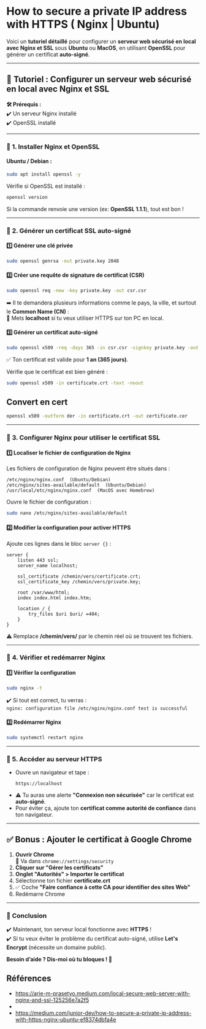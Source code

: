 # How to secure a private IP address with HTTPS ( Nginx | Ubuntu)


Voici un **tutoriel détaillé** pour configurer un **serveur web sécurisé en local avec Nginx et SSL** sous **Ubuntu** ou **MacOS**, en utilisant **OpenSSL** pour générer un certificat **auto-signé**.

---

## 🚀 **Tutoriel : Configurer un serveur web sécurisé en local avec Nginx et SSL**
**🛠️ Prérequis :**  
✔️ Un serveur Nginx installé  
✔️ OpenSSL installé  

---

### 📌 **1. Installer Nginx et OpenSSL**
#### **Ubuntu / Debian :**
```bash
sudo apt install openssl -y
```


Vérifie si OpenSSL est installé :
```bash
openssl version
```
Si la commande renvoie une version (ex: **OpenSSL 1.1.1**), tout est bon !

---

### 📌 **2. Générer un certificat SSL auto-signé**
#### **1️⃣ Générer une clé privée**
```bash
sudo openssl genrsa -out private.key 2048
```

#### **2️⃣ Créer une requête de signature de certificat (CSR)**
```bash
sudo openssl req -new -key private.key -out csr.csr
```
➡️ Il te demandera plusieurs informations comme le pays, la ville, et surtout le **Common Name (CN)** :  
📢 Mets **localhost** si tu veux utiliser HTTPS sur ton PC en local.

#### **3️⃣ Générer un certificat auto-signé**
```bash
sudo openssl x509 -req -days 365 -in csr.csr -signkey private.key -out certificate.crt
```
✅ Ton certificat est valide pour **1 an (365 jours)**.

Vérifie que le certificat est bien généré :
```bash
sudo openssl x509 -in certificate.crt -text -noout
```



## Convert en cert


````bash
openssl x509 -outform der -in certificate.crt -out certificate.cer

````
---

### 📌 **3. Configurer Nginx pour utiliser le certificat SSL**
#### **1️⃣ Localiser le fichier de configuration de Nginx**
Les fichiers de configuration de Nginx peuvent être situés dans :
```
/etc/nginx/nginx.conf  (Ubuntu/Debian)
/etc/nginx/sites-available/default  (Ubuntu/Debian)
/usr/local/etc/nginx/nginx.conf  (MacOS avec Homebrew)
```

Ouvre le fichier de configuration :
```bash
sudo nano /etc/nginx/sites-available/default
```

#### **2️⃣ Modifier la configuration pour activer HTTPS**
Ajoute ces lignes dans le bloc `server {}` :
```nginx
server {
    listen 443 ssl;
    server_name localhost;

    ssl_certificate /chemin/vers/certificate.crt;
    ssl_certificate_key /chemin/vers/private.key;

    root /var/www/html;
    index index.html index.htm;

    location / {
        try_files $uri $uri/ =404;
    }
}
```
⚠️ Remplace **/chemin/vers/** par le chemin réel où se trouvent tes fichiers.

---

### 📌 **4. Vérifier et redémarrer Nginx**
#### **1️⃣ Vérifier la configuration**
```bash
sudo nginx -t
```
✔️ Si tout est correct, tu verras :  
   `nginx: configuration file /etc/nginx/nginx.conf test is successful`

#### **2️⃣ Redémarrer Nginx**
```bash
sudo systemctl restart nginx
```

---

### 📌 **5. Accéder au serveur HTTPS**
- Ouvre un navigateur et tape :
  ```
  https://localhost
  ```
- ⚠️ Tu auras une alerte **"Connexion non sécurisée"** car le certificat est **auto-signé**.
- Pour éviter ça, ajoute ton **certificat comme autorité de confiance** dans ton navigateur.

---

## ✅ **Bonus : Ajouter le certificat à Google Chrome**
1. **Ouvrir Chrome**  
   🔗 Va dans `chrome://settings/security`  
2. **Cliquer sur "Gérer les certificats"**
3. **Onglet "Autorités" > Importer le certificat**
4. Sélectionne ton fichier **certificate.crt**
5. ✅ Coche **"Faire confiance à cette CA pour identifier des sites Web"**
6. Redémarre Chrome

---

### 🎯 **Conclusion**
✔️ Maintenant, ton serveur local fonctionne avec **HTTPS** !  
✔️ Si tu veux éviter le problème du certificat auto-signé, utilise **Let's Encrypt** (nécessite un domaine public).  

**Besoin d’aide ? Dis-moi où tu bloques ! 🚀**

## Références 

- https://arie-m-prasetyo.medium.com/local-secure-web-server-with-nginx-and-ssl-125256e7a2f5
- 
- https://medium.com/junior-dev/how-to-secure-a-private-ip-address-with-https-nginx-ubuntu-ef8374dbfa4e